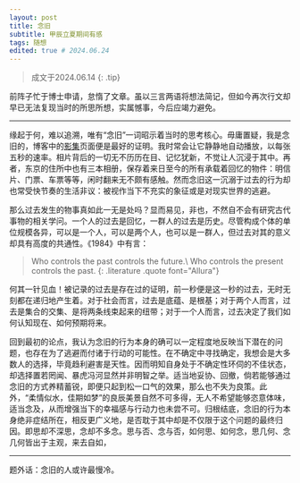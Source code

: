 ```yaml
---
layout: post
title: 念旧
subtitle: 甲辰立夏期间有感
tags: 随想
edited: true # 2024.06.24
---
```


> 成文于2024.06.14
{: .tip}

前阵子忙于博士申请，怠惰了文章。虽以三言两语将想法简记，但如今再次行文却早已无法复现当时的所思所想，实属憾事，今后应竭力避免。

---

缘起于何，难以追溯，唯有“念旧”一词昭示着当时的思考核心。毋庸置疑，我是念旧的，博客中的[影集](/album.html)页面便是最好的证明。我时常会让它静静地自动播放，以每张五秒的速率。相片背后的一切无不历历在目、记忆犹新，不觉让人沉浸于其中。再者，东京的住所中也有三本相册，保存着来日至今的所有承载着回忆的物件：明信片、门票、车票等等，闲时翻来无不颇有感触。然而念旧这一沉溺于过去的行为却也常受快节奏的生活非议：被视作当下不充实的象征或是对现实世界的逃避。

那么过去发生的物事真如此一无是处吗？显而易见，非也，不然自不会有研究古代事物的相关学问。一个人的过去是回忆，一群人的过去是历史。尽管构成个体的单位规模各异，可以是一个人，可以是两个人，也可以是一群人，但过去对其的意义却具有高度的共通性。《1984》中有言：

> Who controls the past controls the future.\\
> Who controls the present controls the past.
{: .literature .quote font="Allura"}

何其一针见血！被记录的过去是存在过的证明，前一秒便是这一秒的过去，无时无刻都在递归地产生着。对于社会而言，过去是底蕴、是根基；对于两个人而言，过去是集合的交集、是将两条线束起来的纽带；对于一个人而言，过去决定了我们如何认知现在、如何预期将来。

回到最初的论点，我认为念旧的行为本身的确可以一定程度地反映当下潜在的问题，也存在为了逃避而付诸于行动的可能性。在不确定中寻找确定，我想会是大多数人的选择，毕竟趋利避害是天性。因而明知自身处于不确定性环伺的不佳状态，却选择置若罔闻、暴虎冯河显然并非明智之举。适当地妥协、回撤，倘若能够通过念旧的方式养精蓄锐，即便只起到松一口气的效果，那么也不失为良策。此外，“柔情似水，佳期如梦”的良辰美景自然不可多得，无人不希望能够恣意体味，适当念及，从而增强当下的幸福感与行动力也未尝不可。归根结底，念旧的行为本身绝非症结所在，相反更广义地，是否耽于其中却是不仅限于这个问题的最终归因。即思却不深思，念却不多念。思与否、念与否，如何思、如何念，思几何、念几何皆出于主观，来去自如，

---

题外话：念旧的人或许最慢冷。
